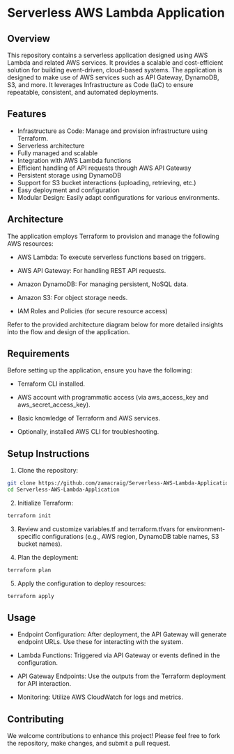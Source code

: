 # Serverless AWS Lambda Application

## Overview
This repository contains a serverless application designed using AWS Lambda and related AWS services. It provides a scalable and cost-efficient solution for building event-driven, cloud-based systems. The application is designed to make use of AWS services such as API Gateway, DynamoDB, S3, and more. It leverages Infrastructure as Code (IaC) to ensure repeatable, consistent, and automated deployments.

## Features
- Infrastructure as Code: Manage and provision infrastructure using Terraform.
- Serverless architecture
- Fully managed and scalable
- Integration with AWS Lambda functions
- Efficient handling of API requests through AWS API Gateway
- Persistent storage using DynamoDB
- Support for S3 bucket interactions (uploading, retrieving, etc.)
- Easy deployment and configuration
- Modular Design: Easily adapt configurations for various environments.

## Architecture
The application employs Terraform to provision and manage the following AWS resources:

- AWS Lambda: To execute serverless functions based on triggers.

- AWS API Gateway: For handling REST API requests.

- Amazon DynamoDB: For managing persistent, NoSQL data.

- Amazon S3: For object storage needs.
  
- IAM Roles and Policies (for secure resource access)

Refer to the provided architecture diagram below for more detailed insights into the flow and design of the application.

## Requirements
Before setting up the application, ensure you have the following:

- Terraform CLI installed.

- AWS account with programmatic access (via aws_access_key and aws_secret_access_key).

- Basic knowledge of Terraform and AWS services.

- Optionally, installed AWS CLI for troubleshooting.

## Setup Instructions
1. Clone the repository:

```bash
git clone https://github.com/zamacraig/Serverless-AWS-Lambda-Application.git
cd Serverless-AWS-Lambda-Application
```

2. Initialize Terraform:

```bash
terraform init
```

3. Review and customize variables.tf and terraform.tfvars for environment-specific configurations (e.g., AWS region, DynamoDB table names, S3 bucket names).

4. Plan the deployment:

```bash
terraform plan
```

5. Apply the configuration to deploy resources:

```bash
terraform apply
```

## Usage
- Endpoint Configuration: After deployment, the API Gateway will generate endpoint URLs. Use these for interacting with the system.

- Lambda Functions: Triggered via API Gateway or events defined in the configuration.

- API Gateway Endpoints: Use the outputs from the Terraform deployment for API interaction.

- Monitoring: Utilize AWS CloudWatch for logs and metrics.

## Contributing
We welcome contributions to enhance this project! Please feel free to fork the repository, make changes, and submit a pull request.
